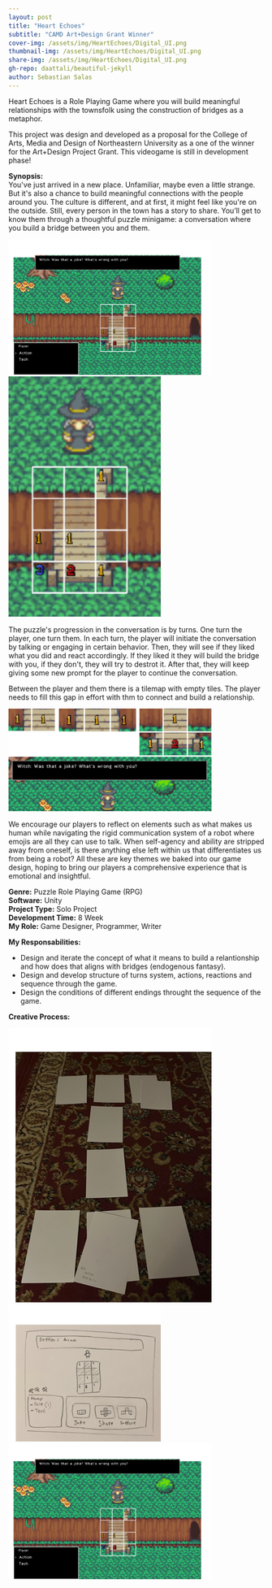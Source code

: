 ```yaml
---
layout: post
title: "Heart Echoes"
subtitle: "CAMD Art+Design Grant Winner"
cover-img: /assets/img/HeartEchoes/Digital_UI.png
thumbnail-img: /assets/img/HeartEchoes/Digital_UI.png
share-img: /assets/img/HeartEchoes/Digital_UI.png
gh-repo: daattali/beautiful-jekyll
author: Sebastian Salas
---
```


Heart Echoes is a Role Playing Game where you will build meaningful relationships with the townsfolk using the construction of bridges as a metaphor.

This project was design and developed as a proposal for the College of Arts, Media and Design of Northeastern University as a one of the winner for the Art+Design Project Grant. This videogame is still in development phase!

**Synopsis:**\
You've just arrived in a new place. Unfamiliar, maybe even a little strange. But it's also a chance to build meaningful connections with the people around you. The culture is different, and at first, it might feel like you're on the outside. Still, every person in the town has a story to share. You’ll get to know them through a thoughtful puzzle minigame: a conversation where you build a bridge between you and them. 

<div class="row">
  <div class="column">
    <img src="/assets/img/HeartEchoes/Digital_UI.png" width="400" /> 
    </div>
    <div class="column">
      <img src="/assets/img/HeartEchoes/TileMap.png" width="300" /> 
    </div> 
</div>

The puzzle's progression in the conversation is by turns. One turn the player, one turn them. In each turn, the player will initiate the conversation by talking or engaging in certain behavior. Then, they will see if they liked what you did and react accordingly. If they liked it they will build the bridge with you, if they don't, they will try to destrot it. After that, they will keep giving some new prompt for the player to continue the conversation.

Between the player and them there is a tilemap with empty tiles. The player needs to fill this gap in effort with thm to connect and build a relationship.

<div class="row">
  <div class="column">
    <img src="/assets/img/HeartEchoes/Actions.png" width="400" />  
    </div>
    <div class="column">
      <img src="/assets/img/HeartEchoes/Reaction.png" width="400" />  
    </div> 
</div>

We encourage our players to reflect on elements such as what makes us human while navigating the rigid communication system of a robot where emojis are all they can use to talk. When self-agency and ability are stripped away from oneself, is there anything else left within us that differentiates us from being a robot? All these are key themes we baked into our game design, hoping to bring our players a comprehensive experience that is emotional and insightful.

**Genre:** Puzzle Role Playing Game (RPG)\
**Software:** Unity\
**Project Type:** Solo Project\
**Development Time:** 8 Week\
**My Role:** Game Designer, Programmer, Writer

**My Responsabilities:**
* Design and iterate the concept of what it means to build a relantionship and how does that aligns with bridges (endogenous fantasy).
* Design and develop structure of turns system, actions, reactions and sequence through the game.
* Design the conditions of different endings throught the sequence of the game.

**Creative Process:**

<div class="row">
    <img src="/assets/img/HeartEchoes/CreativeProcess.png" width="400" />  
</div>

<div class="row">
  <div class="column">
    <img src="/assets/img/HeartEchoes/Mockup_UI.png" width="300" />  
    </div>
    <div class="column">
      <img src="/assets/img/HeartEchoes/Digital_UI.png" width="400" />  
    </div> 
</div>
